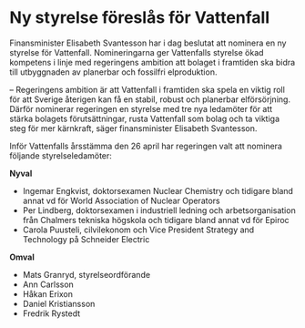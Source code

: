 # Ny styrelse föreslås för Vattenfall

Finansminister Elisabeth Svantesson har i dag beslutat att nominera en ny styrelse för Vattenfall. Nomineringarna ger Vattenfalls styrelse ökad kompetens i linje med regeringens ambition att bolaget i framtiden ska bidra till utbyggnaden av planerbar och fossilfri elproduktion.

– Regeringens ambition är att Vattenfall i framtiden ska spela en viktig roll för att Sverige återigen kan få en stabil, robust och planerbar elförsörjning. Därför nominerar regeringen en styrelse med tre nya ledamöter för att stärka bolagets förutsättningar, rusta Vattenfall som bolag och ta viktiga steg för mer kärnkraft, säger finansminister Elisabeth Svantesson.

Inför Vattenfalls årsstämma den 26 april har regeringen valt att nominera följande styrelseledamöter:

**Nyval**

* Ingemar Engkvist, doktorsexamen Nuclear Chemistry och tidigare bland annat vd för World Association of Nuclear Operators
* Per Lindberg, doktorsexamen i industriell ledning och arbetsorganisation från Chalmers tekniska högskola och tidigare bland annat vd för Epiroc
* Carola Puusteli, cilvilekonom och Vice President Strategy and Technology på Schneider Electric

**Omval**

* Mats Granryd, styrelseordförande
* Ann Carlsson
* Håkan Erixon
* Daniel Kristiansson
* Fredrik Rystedt
